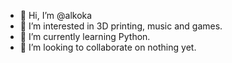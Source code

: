 - 👋 Hi, I’m @alkoka
- 👀 I’m interested in 3D printing, music and games.
- 🌱 I’m currently learning Python.
- 💞️ I’m looking to collaborate on nothing yet.


<!---
alkoka/alkoka is a ✨ special ✨ repository because its `README.md` (this file) appears on your GitHub profile.
You can click the Preview link to take a look at your changes.
--->
